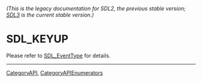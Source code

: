 ###### (This is the legacy documentation for SDL2, the previous stable version; [SDL3](https://wiki.libsdl.org/SDL3/) is the current stable version.)
# SDL_KEYUP

Please refer to [SDL_EventType](SDL_EventType) for details.

----
[CategoryAPI](CategoryAPI), [CategoryAPIEnumerators](CategoryAPIEnumerators)

